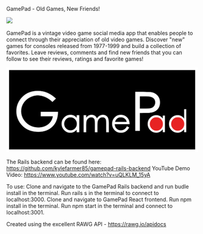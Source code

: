 GamePad - Old Games, New Friends!

![](project.gif)

GamePad is a vintage video game social media app that enables people to connect through their appreciation of old video games. Discover "new" games for consoles released from 1977-1999 and build a collection of favorites. Leave reviews, comments and find new friends that you can follow to see their reviews, ratings and favorite games!  

![Alt text](src/assets/images/gamepad-logo.png?raw=true "Logo")

The Rails backend can be found here: https://github.com/kylefarmer85/gamepad-rails-backend
YouTube Demo Video: https://www.youtube.com/watch?v=uQLKLM_15yA

To use: 
Clone and navigate to the GamePad Rails backend and run budle install in the terminal. Run rails s in the terminal to connect to localhost:3000. Clone and navigate to GamePad React frontend. Run npm install in the terminal. Run npm start in the terminal and connect to localhost:3001.

Created using the excellent RAWG API - https://rawg.io/apidocs